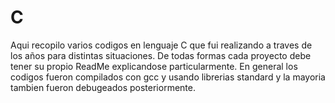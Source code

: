 # C
Aqui recopilo varios codigos en lenguaje C que fui realizando a traves de los años para distintas situaciones. 
De todas formas cada proyecto debe tener su propio ReadMe explicandose particularmente.
En general los codigos fueron compilados con gcc y usando librerias standard y la mayoria tambien fueron debugeados posteriormente.
